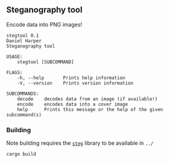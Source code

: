 ## Steganography tool

Encode data into PNG images!

    stegtool 0.1
    Daniel Harper
    Steganography tool

    USAGE:
        stegtool [SUBCOMMAND]

    FLAGS:
        -h, --help       Prints help information
        -V, --version    Prints version information

    SUBCOMMANDS:
        decode    decodes data from an image (if available!)
        encode    encodes data into a cover image
        help      Prints this message or the help of the given subcommand(s)

### Building

Note building requires the [`steg`](https://github.com/djhworld/steg) library to be available in `../`

```cargo build```
